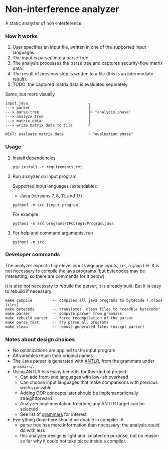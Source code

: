 # Non-interference analyzer 

A static analyzer of non-interference.

### How it works

1. User specifies an input file, written in one of the supported input languages.
2. The input is parsed into a parse-tree.
3. The analysis processes the parse tree and captures security-flow matrix data.
4. The result of previous step is written to a file (this is an intermediate result).
5. TODO: the captured matrix data is evaluated separately. 

Same, but more visually

```
input.java                           ┐
---> parser                          │
---> parse-tree                      ├─ "analysis phase"
---> analyze tree                    │  
---> matrix data                     │
---> write matrix data to file       ┘

NEXT: evaluate matrix data           ─ "evaluation phase"  
```


### Usage


1. Install dependencies

   ```
   pip install -r requirements.txt
   ```

2. Run analyzer on input program

   Supported input languages (extendable):
    * Java (versions 7, 8, 11, and 17)

   ```
   python3 -m src [input program]
   ```

   For example

   ```
   python3 -m src programs/IFCprog1/Program.java
   ```

3. For help and command arguments, run 

   ```
   python3 -m src
   ```
   
### Developer commands

The analyzer expects high-level input language inputs, i.e., a .java file. 
It is not necessary to compile the java programs 
(but bytecodes may be interesting, so there are commands for it below).

It is also not necessary to rebuild the parser; it is already built.
But it is easy to rebuild if necessary.

```
make compile         -- compiles all java programs to bytecode (.class files)
make bytecode        -- translates .class files to "readble bytecode"
make parser          -- compile parser from grammars
make rebuild_parser  -- force recompilation of the parser
make parse_test      -- try parse all programs
make clean           -- remove generated files (except parser)
```

### Notes about design choices

* No optimizations are applied to the input program
* All variables retain their original names
* The Java parser is generated with [ANTLR](https://www.antlr.org/), from the grammars under `grammars/`.
* Using ANTLR has many benefits for this kind of project:
  * Can add front-end languages with low-ish overhead 
  * Can choose input languages that make comparisons with previous works possible 
  * Adding OOP concepts later should be implementationally straightforward
  * Analyzer implementation freedom; any ANTLR target can be selected
  * See list of [grammars](https://github.com/antlr/grammars-v4) for interest
* Everything done here should be doable in compiler IR
  * parse tree has more information than necessary; the analysis could do with less
  * this analyzer design is light and isolated on purpose, but no reason so far why
    it could not take place inside a compiler.
    


